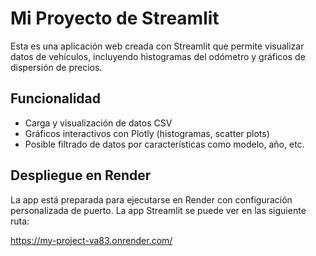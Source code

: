 # Mi Proyecto de Streamlit

Esta es una aplicación web creada con Streamlit que permite visualizar datos de vehículos, incluyendo histogramas del odómetro y gráficos de dispersión de precios.

## Funcionalidad
- Carga y visualización de datos CSV
- Gráficos interactivos con Plotly (histogramas, scatter plots)
- Posible filtrado de datos por características como modelo, año, etc.

## Despliegue en Render
La app está preparada para ejecutarse en Render con configuración personalizada de puerto.
La app Streamlit se puede ver en las siguiente ruta: 

https://my-project-va83.onrender.com/
